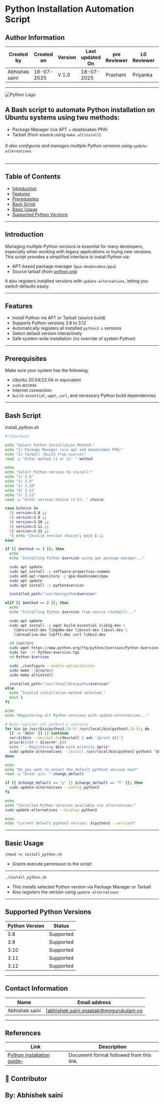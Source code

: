 # Python Installation Automation Script

## Author Information

| Created by      | Created on         | Version          | Last updated On   | pre Reviewer       | L0 Reviewer     | L1 Reviewer          |    L2 Reviewer    |
|-----------------|--------------------|------------------|-------------------|--------------------|-----------------|----------------------|-------------------|
| Abhishek saini  |  16-07-2025        | V 1.0            |     18-07-2025    |  Prashant          |  Priyanka      |      Rishabh sharma   |   piyush upadhyay |

---


![Python Logo](https://www.python.org/static/community_logos/python-logo.png)

## A Bash script to automate Python installation on Ubuntu systems using two methods:

- Package Manager (via APT + deadsnakes PPA)
- Tarball (from source using `make altinstall`)

######     It also configures and manages multiple Python versions using `update-alternatives`.

---

## Table of Contents

- [Introduction](#introduction)
- [Features](#features)
- [Prerequisites](#prerequisites)
- [Bash Script](#bash-script)
- [Basic Usage](#basic-usage)
- [Supported Python Versions](#supported-python-versions)

---

## Introduction

Managing multiple Python versions is essential for many developers, especially when working with legacy applications or trying new versions. This script provides a simplified interface to install Python via:

- APT-based package manager (`ppa:deadsnakes/ppa`)
- Source tarball (from [python.org](https://www.python.org/ftp/python/))

It also registers installed versions with `update-alternatives`, letting you switch defaults easily.

---

## Features

- Install Python via APT or Tarball (source build)
- Supports Python versions 3.8 to 3.12
- Automatically registers all installed `python3.x` versions
- Select default version interactively
- Safe system-wide installation (no override of system Python)

---

## Prerequisites

Make sure your system has the following:

- Ubuntu 20.04/22.04 or equivalent
- `sudo` access
- Internet connection
- `build-essential`, `wget`, `curl`, and necessary Python build dependencies

---

## Bash Script
 install_python.sh
```bash
#!/bin/bash

echo "Select Python Installation Method:"
echo "1) Package Manager (via apt and deadsnakes PPA)"
echo "2) Tarball (build from source)"
read -p "Enter method (1 or 2): " method

echo
echo "Select Python version to install:"
echo "1) 3.8"
echo "2) 3.9"
echo "3) 3.10"
echo "4) 3.11"
echo "5) 3.12"
read -p "Enter version choice (1-5): " choice

case $choice in
  1) version=3.8 ;;
  2) version=3.9 ;;
  3) version=3.10 ;;
  4) version=3.11 ;;
  5) version=3.12 ;;
  *) echo "Invalid version choice"; exit 1 ;;
esac

if [[ $method == 1 ]]; then
  echo
  echo "Installing Python $version using apt package manager..."

  sudo apt update
  sudo apt install -y software-properties-common
  sudo add-apt-repository -y ppa:deadsnakes/ppa
  sudo apt update
  sudo apt install -y python$version

  installed_path="/usr/bin/python$version"

elif [[ $method == 2 ]]; then
  echo
  echo "Installing Python $version from source (tarball)..."

  sudo apt update
  sudo apt install -y wget build-essential zlib1g-dev \
    libncurses5-dev libgdbm-dev libnss3-dev libssl-dev \
    libreadline-dev libffi-dev curl libbz2-dev

  cd /usr/src
  sudo wget https://www.python.org/ftp/python/$version/Python-$version.tgz
  sudo tar -xf Python-$version.tgz
  cd Python-$version

  sudo ./configure --enable-optimizations
  sudo make -j$(nproc)
  sudo make altinstall

  installed_path="/usr/local/bin/python$version"
else
  echo "Invalid installation method selected."
  exit 1
fi

echo
echo "Registering all Python versions with update-alternatives..."

# Auto-register all python3.x versions
for bin in /usr/bin/python3.[0-9] /usr/local/bin/python3.[0-9]; do
  [[ -x "$bin" ]] || continue
  ver=$($bin --version 2>/dev/null | awk '{print $2}')
  prio=$((100 + ${ver##*.}))
  echo " - Registering $bin with priority $prio"
  sudo update-alternatives --install /usr/local/bin/python3 python3 "$bin" "$prio"
done

echo
echo "Do you want to select the default python3 version now?"
read -p "Enter y/n: " change_default

if [[ $change_default == "y" || $change_default == "Y" ]]; then
  sudo update-alternatives --config python3
fi

echo
echo "Installed Python versions available via alternatives:"
sudo update-alternatives --display python3

echo
echo "Current default python3 version: $(python3 --version)"
```
---
## Basic Usage

```bash
chmod +x install_python.sh
```
- Grants execute permission to the script

---
```bash
./install_python.sh
```
- This installs selected Python version via Package Manager or Tarball
- Also registers the version using `update-alternatives`

---

## Supported Python Versions

| Python Version | Status     |
|----------------|------------|
| 3.8            | Supported  |
| 3.9            | Supported  |
| 3.10           | Supported  |
| 3.11           | Supported  |
| 3.12           | Supported  |

---

## Contact Information

| **Name**           | **Email address**                         |
|--------------------|--------------------------------------------|
| Abhishek saini    | [abhishek.saini.snaatak@mygurukulam.co |

---

## References

| **Link**                                                                 | **Description**                                   |
|--------------------------------------------------------------------------|---------------------------------------------------|
| [Python installation guide– ](https://phoenixnap.com/kb/how-to-install-python-3-ubuntu) | Document format followed from this link.          |




## 👥 Contributor
## By: Abhishek saini
